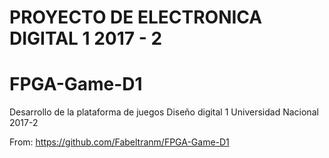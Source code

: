 ﻿# PROYECTO DE ELECTRONICA DIGITAL 1 2017 - 2
# FPGA-Game-D1
Desarrollo de  la plataforma de  juegos Diseño digital 1 Universidad Nacional 2017-2

From: https://github.com/Fabeltranm/FPGA-Game-D1
